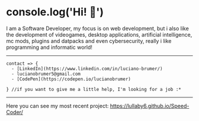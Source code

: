# console.log('Hi! :wave:')

I am a Software Developer, my focus is on web development, but i also like the development of videogames, desktop applications, artificial intelligence, mc mods, plugins and datpacks and even cybersecurity, really i like programming and informatic world!

---
```
contact => {
  - [LinkedIn](https://www.linkedin.com/in/luciano-brumer/)
  - lucianobrumer5@gmail.com
  - [CodePen](https://codepen.io/lucianobrumer)
  
} //if you want to give me a little help, I'm looking for a job :*
```
---
Here you can see my most recent project: https://lullaby6.github.io/Speed-Coder/
